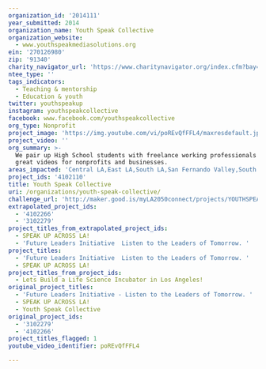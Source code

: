 ```yaml
---
organization_id: '2014111'
year_submitted: 2014
organization_name: Youth Speak Collective
organization_website:
  - www.youthspeakmediasolutions.org
ein: '270126980'
zip: '91340'
charity_navigator_url: 'https://www.charitynavigator.org/index.cfm?bay=search.profile&ein=270126980'
ntee_type: ''
tags_indicators:
  - Teaching & mentorship
  - Education & youth
twitter: youthspeakup
instagram: youthspeakcollective
facebook: www.facebook.com/youthspeakcollective
org_type: Nonprofit
project_image: 'https://img.youtube.com/vi/poREvQfFFL4/maxresdefault.jpg'
project_video: ''
org_summary: >-
  We pair up High School students with freelance working professionals to create
  great videos for nonprofits and businesses.
areas_impacted: 'Central LA,East LA,South LA,San Fernando Valley,South Bay,Westside'
project_ids: '4102110'
title: Youth Speak Collective
uri: /organizations/youth-speak-collective/
challenge_url: 'http://maker.good.is/myLA2050connect/projects/YOUTHSPEAKUP.html'
extrapolated_project_ids:
  - '4102266'
  - '3102279'
project_titles_from_extrapolated_project_ids:
  - SPEAK UP ACROSS LA!
  - 'Future Leaders Initiative  Listen to the Leaders of Tomorrow. '
project_titles:
  - 'Future Leaders Initiative  Listen to the Leaders of Tomorrow. '
  - SPEAK UP ACROSS LA!
project_titles_from_project_ids:
  - Lets Build a Life Science Incubator in Los Angeles!
original_project_titles:
  - 'Future Leaders Initiative - Listen to the Leaders of Tomorrow. '
  - SPEAK UP ACROSS LA!
  - Youth Speak Collective
original_project_ids:
  - '3102279'
  - '4102266'
project_titles_flagged: 1
youtube_video_identifier: poREvQfFFL4

---
```

